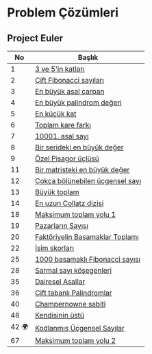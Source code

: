# Problem Çözümleri


 ## Project Euler

 | No                    | Başlık                                                              |
 |-----------------------|--------------------------------------------------                   |
 |1                      |[3 ve 5'in katları](./ProjectEuler/01)                               |
 |2                      |[Çift Fibonacci sayıları](./ProjectEuler/02)                         |
 |3                      |[En büyük asal çarpan](./ProjectEuler/03)                            |
 |4                      |[En büyük palindrom değeri](./ProjectEuler/04)                       |
 |5                      |[En küçük kat](./ProjectEuler/05)                                    |
 |6                      |[Toplam kare farkı](./ProjectEuler/06)                               |
 |7                      |[10001. asal sayı](./ProjectEuler/07)                                |
 |8                      |[Bir serideki en büyük değer](./ProjectEuler/08)                     | 
 |9                      |[Özel Pisagor üçlüsü](./ProjectEuler/08)                             | 
 |11                     |[Bir matristeki en büyük değer](./ProjectEuler/11)                   | 
 |12                     |[Çokça bölünebilen üçgensel sayı](./ProjectEuler/12)                 | 
 |13                     |[Büyük toplam](./ProjectEuler/13)                                    | 
 |14                     |[En uzun Collatz dizisi](./ProjectEuler/14)                          | 
 |18                     |[Maksimum toplam yolu 1](./ProjectEuler/18)                          |     
 |19                     |[Pazarların Sayısı](./ProjectEuler/19)                               |     
 |20                     |[Faktöriyelin Basamaklar Toplamı](./ProjectEuler/20)                 |    
 |22                     |[İsim skorları](./ProjectEuler/22)                                   |  
 |25                     |[1000 basamaklı Fibonacci sayısı](./ProjectEuler/25)                 |      
 |28                     |[Sarmal sayı köşegenleri](./ProjectEuler/28)                         |    
 |35                     |[Dairesel Asallar](./ProjectEuler/35)                                |        
 |36                     |[Çift tabanlı Palindromlar](./ProjectEuler/36)                       |        
 |40                     |[Champernowne sabiti](./ProjectEuler/40)                             |  
 |48                     |[Kendisinin üstü](./ProjectEuler/48)                                 |                       
 |42 :earth_africa: 	 |[Kodlanmış Üçgensel Sayılar](./ProjectEuler/42)                      |
 |67                     |[Maksimum toplam yolu 2](./ProjectEuler/67)                          | 